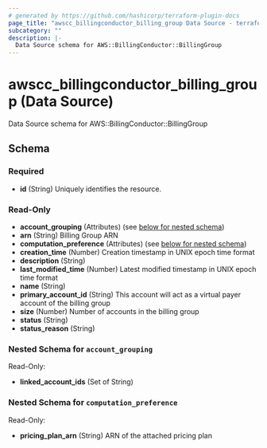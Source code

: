 ```yaml
---
# generated by https://github.com/hashicorp/terraform-plugin-docs
page_title: "awscc_billingconductor_billing_group Data Source - terraform-provider-awscc"
subcategory: ""
description: |-
  Data Source schema for AWS::BillingConductor::BillingGroup
---
```


# awscc_billingconductor_billing_group (Data Source)

Data Source schema for AWS::BillingConductor::BillingGroup



<!-- schema generated by tfplugindocs -->
## Schema

### Required

- **id** (String) Uniquely identifies the resource.

### Read-Only

- **account_grouping** (Attributes) (see [below for nested schema](#nestedatt--account_grouping))
- **arn** (String) Billing Group ARN
- **computation_preference** (Attributes) (see [below for nested schema](#nestedatt--computation_preference))
- **creation_time** (Number) Creation timestamp in UNIX epoch time format
- **description** (String)
- **last_modified_time** (Number) Latest modified timestamp in UNIX epoch time format
- **name** (String)
- **primary_account_id** (String) This account will act as a virtual payer account of the billing group
- **size** (Number) Number of accounts in the billing group
- **status** (String)
- **status_reason** (String)

<a id="nestedatt--account_grouping"></a>
### Nested Schema for `account_grouping`

Read-Only:

- **linked_account_ids** (Set of String)


<a id="nestedatt--computation_preference"></a>
### Nested Schema for `computation_preference`

Read-Only:

- **pricing_plan_arn** (String) ARN of the attached pricing plan


